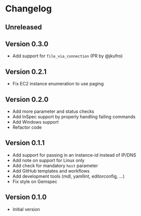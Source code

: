 # Changelog

## Unreleased

## Version 0.3.0

- Add support for `file_via_connection` (PR by @jkufro)

## Version 0.2.1

- Fix EC2 instance enumeration to use paging

## Version 0.2.0

- Add more parameter and status checks
- Add InSpec support by properly handling failing commands
- Add Windows support
- Refactor code

## Version 0.1.1

- Add support for passing in an instance-id instead of IP/DNS
- Add note on support for Linux only
- Add check for mandatory `host` parameter
- Add GitHub templates and workflows
- Add development tools (mdl, yamllint, editorconfig, ...)
- Fix style on Gemspec

## Version 0.1.0

- Initial version
